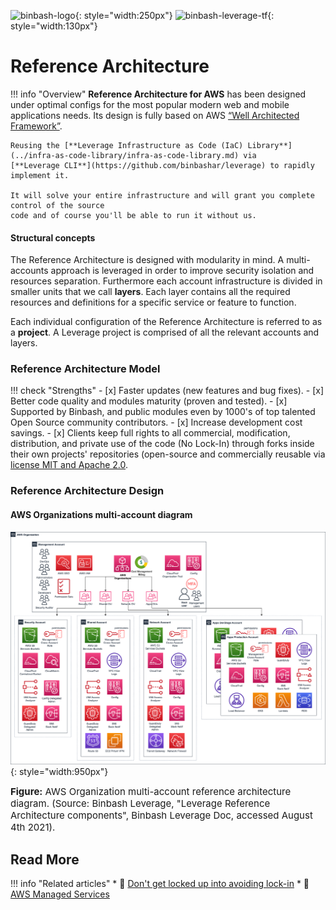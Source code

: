 ![binbash-logo](../../assets/images/logos/binbash.png "Binbash"){: style="width:250px"}
![binbash-leverage-tf](../../assets/images/logos/binbash-leverage-terraform.png#right "Leverage"){: style="width:130px"}

# Reference Architecture 

!!! info "Overview"
    **Reference Architecture for AWS** has been designed under optimal configs for the most
    popular modern web and mobile applications needs. 
    Its design is fully based on AWS [“Well Architected Framework”](../../work-with-us/support.md).

    Reusing the [**Leverage Infrastructure as Code (IaC) Library**](../infra-as-code-library/infra-as-code-library.md) via
    [**Leverage CLI**](https://github.com/binbashar/leverage) to rapidly implement it.

    It will solve your entire infrastructure and will grant you complete control of the source
    code and of course you'll be able to run it without us.

#### Structural concepts
The Reference Architecture is designed with modularity in mind. A multi-accounts approach is leveraged in order to improve security isolation and resources separation. Furthermore each account infrastructure is divided in smaller units that we call **layers**. Each layer contains all the required resources and definitions for a specific service or feature to function.

Each individual configuration of the Reference Architecture is referred to as a **project**. A Leverage project is comprised of all the relevant accounts and layers.

### Reference Architecture Model
!!! check "Strengths"
    - [x] Faster updates (new features and bug fixes).
    - [x] Better code quality and modules maturity (proven and tested).
    - [x] Supported by Binbash, and public modules even by 1000's of top talented Open Source community 
        contributors.
    - [x] Increase development cost savings.
    - [x] Clients keep full rights to all commercial, modification, distribution, and private use of the code 
        (No Lock-In) through forks inside their own projects' repositories (open-source and commercially reusable via [license MIT and Apache 2.0](https://choosealicense.com/licenses/).

### Reference Architecture Design
#### AWS Organizations multi-account diagram
![leverage-aws-org](../../assets/images/diagrams/ref-architecture-aws.png "Leverage"){: style="width:950px"}
<figcaption style="font-size:15px">
<b>Figure:</b> AWS Organization multi-account reference architecture diagram.
(Source: Binbash Leverage,
"Leverage Reference Architecture components",
Binbash Leverage Doc, accessed August 4th 2021).
</figcaption>

## Read More

!!! info "Related articles"
    * :ledger: [Don't get locked up into avoiding lock-in](https://martinfowler.com/articles/oss-lockin.html)
    * :ledger: [AWS Managed Services](https://aws.amazon.com/managed-services/)